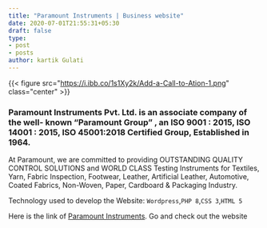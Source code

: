 ```yaml
---
title: "Paramount Instruments | Business website"
date: 2020-07-01T21:55:31+05:30
draft: false
type:
- post
- posts
author: kartik Gulati 
---
```


{{< figure src="https://i.ibb.co/1s1Xy2k/Add-a-Call-to-Ation-1.png"  class="center" >}}

### Paramount Instruments Pvt. Ltd. is an associate company of the well- known “Paramount Group” , an ISO 9001 : 2015, ISO 14001 : 2015, ISO 45001:2018 Certified Group, Established in 1964.

At Paramount, we are committed to providing OUTSTANDING QUALITY CONTROL SOLUTIONS and WORLD CLASS Testing Instruments for Textiles, Yarn, Fabric Inspection, Footwear, Leather, Artificial Leather, Automotive, Coated Fabrics, Non-Woven, Paper, Cardboard & Packaging Industry.

Technology used to develop the Website: ```Wordpress```,```PHP 8```,```CSS 3```,```HTML 5```

Here is the link of [Paramount Instruments](https://paramountinstruments.com/). Go and check out the website